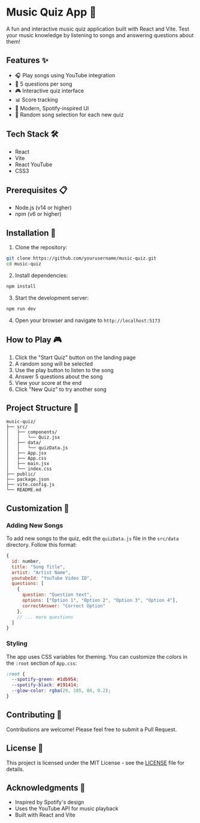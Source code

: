 # Music Quiz App 🎵

A fun and interactive music quiz application built with React and Vite. Test your music knowledge by listening to songs and answering questions about them!

## Features ✨

- 🎧 Play songs using YouTube integration
- 🎯 5 questions per song
- 🎮 Interactive quiz interface
- 📊 Score tracking
- 🎨 Modern, Spotify-inspired UI
- 🔄 Random song selection for each new quiz

## Tech Stack 🛠️

- React
- Vite
- React YouTube
- CSS3

## Prerequisites 📋

- Node.js (v14 or higher)
- npm (v6 or higher)

## Installation 🚀

1. Clone the repository:

```bash
git clone https://github.com/yourusername/music-quiz.git
cd music-quiz
```

2. Install dependencies:

```bash
npm install
```

3. Start the development server:

```bash
npm run dev
```

4. Open your browser and navigate to `http://localhost:5173`

## How to Play 🎮

1. Click the "Start Quiz" button on the landing page
2. A random song will be selected
3. Use the play button to listen to the song
4. Answer 5 questions about the song
5. View your score at the end
6. Click "New Quiz" to try another song

## Project Structure 📁

```
music-quiz/
├── src/
│   ├── components/
│   │   └── Quiz.jsx
│   ├── data/
│   │   └── quizData.js
│   ├── App.jsx
│   ├── App.css
│   ├── main.jsx
│   └── index.css
├── public/
├── package.json
├── vite.config.js
└── README.md
```

## Customization 🎨

### Adding New Songs

To add new songs to the quiz, edit the `quizData.js` file in the `src/data` directory. Follow this format:

```javascript
{
  id: number,
  title: "Song Title",
  artist: "Artist Name",
  youtubeId: "YouTube Video ID",
  questions: [
    {
      question: "Question text",
      options: ["Option 1", "Option 2", "Option 3", "Option 4"],
      correctAnswer: "Correct Option"
    },
    // ... more questions
  ]
}
```

### Styling

The app uses CSS variables for theming. You can customize the colors in the `:root` section of `App.css`:

```css
:root {
  --spotify-green: #1db954;
  --spotify-black: #191414;
  --glow-color: rgba(29, 185, 84, 0.2);
}
```

## Contributing 🤝

Contributions are welcome! Please feel free to submit a Pull Request.

## License 📄

This project is licensed under the MIT License - see the [LICENSE](LICENSE) file for details.

## Acknowledgments 🙏

- Inspired by Spotify's design
- Uses the YouTube API for music playback
- Built with React and Vite
